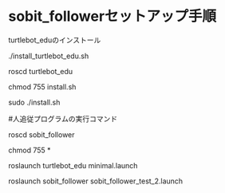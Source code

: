 # sobit_followerセットアップ手順

turtlebot_eduのインストール

./install_turtlebot_edu.sh

roscd turtlebot_edu

chmod 755 install.sh

sudo ./install.sh

#人追従プログラムの実行コマンド

roscd sobit_follower

chmod 755 *

roslaunch turtlebot_edu minimal.launch

roslaunch sobit_follower sobit_follower_test_2.launch



